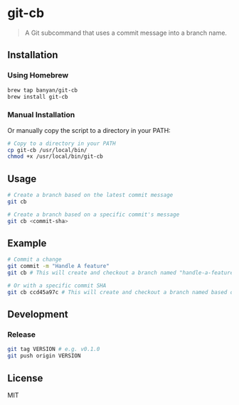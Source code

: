 # git-cb

> A Git subcommand that uses a commit message into a branch name.

## Installation

### Using Homebrew

```bash
brew tap banyan/git-cb
brew install git-cb
```

### Manual Installation

Or manually copy the script to a directory in your PATH:

```bash
# Copy to a directory in your PATH
cp git-cb /usr/local/bin/
chmod +x /usr/local/bin/git-cb
```

## Usage

```bash
# Create a branch based on the latest commit message
git cb

# Create a branch based on a specific commit's message
git cb <commit-sha>
```

## Example

```bash
# Commit a change
git commit -m "Handle A feature"
git cb # This will create and checkout a branch named "handle-a-feature"

# Or with a specific commit SHA
git cb ccd45a97c # This will create and checkout a branch named based on that commit's message
```

## Development

### Release

```bash
git tag VERSION # e.g. v0.1.0
git push origin VERSION
```

## License

MIT
